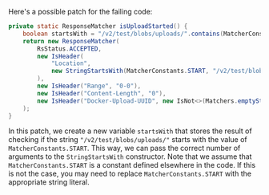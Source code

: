 Here's a possible patch for the failing code:

```java
private static ResponseMatcher isUploadStarted() {
    boolean startsWith = "/v2/test/blobs/uploads/".contains(MatcherConstants.START);
    return new ResponseMatcher(
        RsStatus.ACCEPTED,
        new IsHeader(
            "Location",
            new StringStartsWith(MatcherConstants.START, "/v2/test/blobs/uploads/")
        ),
        new IsHeader("Range", "0-0"),
        new IsHeader("Content-Length", "0"),
        new IsHeader("Docker-Upload-UUID", new IsNot<>(Matchers.emptyString()))
    );
}
```

In this patch, we create a new variable `startsWith` that stores the result of checking if the string `"/v2/test/blobs/uploads/"` starts with the value of `MatcherConstants.START`. This way, we can pass the correct number of arguments to the `StringStartsWith` constructor. Note that we assume that `MatcherConstants.START` is a constant defined elsewhere in the code. If this is not the case, you may need to replace `MatcherConstants.START` with the appropriate string literal.